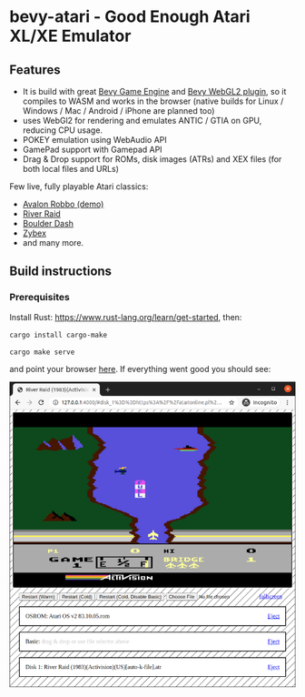 # bevy-atari - Good Enough Atari XL/XE Emulator

## Features
* It is build with great [Bevy Game Engine](https://github.com/bevyengine/bevy) and [Bevy WebGL2 plugin](https://github.com/mrk-its/bevy_webgl2), so it compiles to WASM and works in the browser (native builds for Linux / Windows / Mac / Android / iPhone are planned too)
* uses WebGl2 for rendering and emulates ANTIC / GTIA on GPU, reducing CPU usage.
* POKEY emulation using WebAudio API
* GamePad support with Gamepad API
* Drag & Drop support for ROMs, disk images (ATRs) and XEX files (for both local files and URLs)

Few live, fully playable Atari classics:
* [Avalon Robbo (demo)](https://mrk.sed.pl/bevy-atari/#disk_1%3D%3Dhttps%3A%2F%2Fatarionline.pl%2Farch%2FR%2FRobbo%20(L.K.%20Avalon)%2FRobbo%20(demo)%20(1989)(L.K.%20Avalon)(PL).xex%7C%7Cosrom%3D%3Dhttps%3A%2F%2Fatarionline.pl%2Futils%2F9.%20ROM-y%2FSystemy%20operacyjne%2FAtari%20OS%20v2%2083.10.05.rom)
* [River Raid](https://mrk.sed.pl/bevy-atari/#disk_1%3D%3Dhttps%3A%2F%2Fatarionline.pl%2Farch%2FR%2FRiver%2520Raid%2FRiver%2520Raid%2520(1983)(Activision)(US).xex%7C%7Cosrom%3D%3Dhttps%3A%2F%2Fatarionline.pl%2Futils%2F9.%2520ROM-y%2FSystemy%2520operacyjne%2FAtari%2520OS%2520v2%252083.10.05.rom)
* [Boulder Dash](https://mrk.sed.pl/bevy-atari/#disk_1%3D%3Dhttps%3A%2F%2Fatarionline.pl%2Farch%2FB%2FBoulder%2520Dash%2520II%2FBoulder%2520Dash%2520II%2520(1985)(First%2520Star%2520Software)(US).atr%7C%7Cosrom%3D%3Dhttps%3A%2F%2Fatarionline.pl%2Futils%2F9.%2520ROM-y%2FSystemy%2520operacyjne%2FAtari%2520OS%2520v2%252083.10.05.rom)
* [Zybex](https://mrk.sed.pl/bevy-atari/#disk_1%3D%3Dhttps%3A%2F%2Fatarionline.pl%2Farch%2FZ%2FZybex%2FZybex%2520(19xx)(Callisto%2520Computers)(GB).xex%7C%7Cosrom%3D%3Dhttps%3A%2F%2Fatarionline.pl%2Futils%2F9.%2520ROM-y%2FSystemy%2520operacyjne%2FAtari%2520OS%2520v2%252083.10.05.rom)
* and many more.

## Build instructions

### Prerequisites
Install Rust: https://www.rust-lang.org/learn/get-started, then:
```
cargo install cargo-make
```
```
cargo make serve
```
and point your browser [here](http://127.0.0.1:4000/#disk_1%3D%3Dhttps%3A%2F%2Fatarionline.pl%2Farch%2FR%2FRiver%2520Raid%2FRiver%2520Raid%2520(1983)(Activision)(US).xex%7C%7Cosrom%3D%3Dhttps%3A%2F%2Fatarionline.pl%2Futils%2F9.%2520ROM-y%2FSystemy%2520operacyjne%2FAtari%2520OS%2520v2%252083.10.05.rom).
If everything went good you should see:

![Screenshot](assets/screenshot-river-raid.png)
